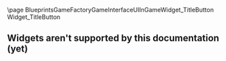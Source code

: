 \page BlueprintsGameFactoryGameInterfaceUIInGameWidget_TitleButton Widget_TitleButton
## Widgets aren't supported by this documentation (yet)

